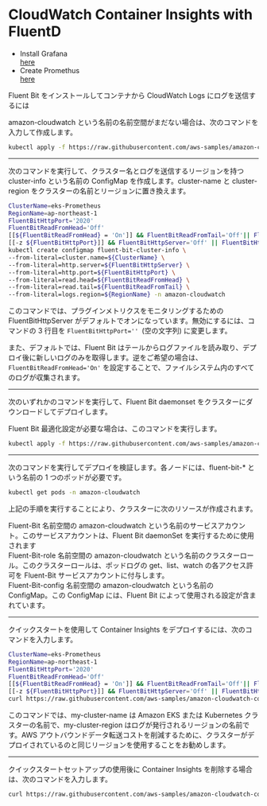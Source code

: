 # CloudWatch Container Insights with FluentD

- Install Grafana  
  [here](./README.md)
- Create Promethus  
  [here](./prometeus.md)

Fluent Bit をインストールしてコンテナから CloudWatch Logs にログを送信するには

amazon-cloudwatch という名前の名前空間がまだない場合は、次のコマンドを入力して作成します。

```bash
kubectl apply -f https://raw.githubusercontent.com/aws-samples/amazon-cloudwatch-container-insights/latest/k8s-deployment-manifest-templates/deployment-mode/daemonset/container-insights-monitoring/cloudwatch-namespace.yaml
```

---

次のコマンドを実行して、クラスター名とログを送信するリージョンを持つ cluster-info という名前の ConfigMap を作成します。cluster-name と cluster-region をクラスターの名前とリージョンに置き換えます。

```bash
ClusterName=eks-Prometheus
RegionName=ap-northeast-1
FluentBitHttpPort='2020'
FluentBitReadFromHead='Off'
[[${FluentBitReadFromHead} = 'On']] && FluentBitReadFromTail='Off'|| FluentBitReadFromTail='On'
[[-z ${FluentBitHttpPort}]] && FluentBitHttpServer='Off' || FluentBitHttpServer='On'
kubectl create configmap fluent-bit-cluster-info \
--from-literal=cluster.name=${ClusterName} \
--from-literal=http.server=${FluentBitHttpServer} \
--from-literal=http.port=${FluentBitHttpPort} \
--from-literal=read.head=${FluentBitReadFromHead} \
--from-literal=read.tail=${FluentBitReadFromTail} \
--from-literal=logs.region=${RegionName} -n amazon-cloudwatch
```

このコマンドでは、プラグインメトリクスをモニタリングするための FluentBitHttpServer がデフォルトでオンになっています。無効にするには、コマンドの 3 行目を `FluentBitHttpPort='' `(空の文字列) に変更します。

また、デフォルトでは、Fluent Bit はテールからログファイルを読み取り、デプロイ後に新しいログのみを取得します。逆をご希望の場合は、`FluentBitReadFromHead='On'` を設定することで、ファイルシステム内のすべてのログが収集されます。

---

次のいずれかのコマンドを実行して、Fluent Bit daemonset をクラスターにダウンロードしてデプロイします。

Fluent Bit 最適化設定が必要な場合は、このコマンドを実行します。

```bash
kubectl apply -f https://raw.githubusercontent.com/aws-samples/amazon-cloudwatch-container-insights/latest/k8s-deployment-manifest-templates/deployment-mode/daemonset/container-insights-monitoring/fluent-bit/fluent-bit.yaml
```

---

次のコマンドを実行してデプロイを検証します。各ノードには、fluent-bit-\* という名前の 1 つのポッドが必要です。

```bash
kubectl get pods -n amazon-cloudwatch
```

上記の手順を実行することにより、クラスターに次のリソースが作成されます。

Fluent-Bit 名前空間の amazon-cloudwatch という名前のサービスアカウント。このサービスアカウントは、Fluent Bit daemonSet を実行するために使用されます  
Fluent-Bit-role 名前空間の amazon-cloudwatch という名前のクラスターロール。このクラスターロールは、ポッドログの get、list、watch の各アクセス許可を Fluent-Bit サービスアカウントに付与します。  
Fluent-Bit-config 名前空間の amazon-cloudwatch という名前の ConfigMap。この ConfigMap には、Fluent Bit によって使用される設定が含まれています。

---

クイックスタートを使用して Container Insights をデプロイするには、次のコマンドを入力します。

```bash
ClusterName=eks-Prometheus
RegionName=ap-northeast-1
FluentBitHttpPort='2020'
FluentBitReadFromHead='Off'
[[${FluentBitReadFromHead} = 'On']] && FluentBitReadFromTail='Off'|| FluentBitReadFromTail='On'
[[-z ${FluentBitHttpPort}]] && FluentBitHttpServer='Off' || FluentBitHttpServer='On'
curl https://raw.githubusercontent.com/aws-samples/amazon-cloudwatch-container-insights/latest/k8s-deployment-manifest-templates/deployment-mode/daemonset/container-insights-monitoring/quickstart/cwagent-fluent-bit-quickstart.yaml | sed 's/{{cluster_name}}/'${ClusterName}'/;s/{{region_name}}/'${RegionName}'/;s/{{http_server_toggle}}/"'${FluentBitHttpServer}'"/;s/{{http_server_port}}/"'${FluentBitHttpPort}'"/;s/{{read_from_head}}/"'${FluentBitReadFromHead}'"/;s/{{read_from_tail}}/"'${FluentBitReadFromTail}'"/' | kubectl apply -f -
```

このコマンドでは、my-cluster-name は Amazon EKS または Kubernetes クラスターの名前で、my-cluster-region はログが発行されるリージョンの名前です。AWS アウトバウンドデータ転送コストを削減するために、クラスターがデプロイされているのと同じリージョンを使用することをお勧めします。

---

クイックスタートセットアップの使用後に Container Insights を削除する場合は、次のコマンドを入力します。

```bash
curl https://raw.githubusercontent.com/aws-samples/amazon-cloudwatch-container-insights/latest/k8s-deployment-manifest-templates/deployment-mode/daemonset/container-insights-monitoring/quickstart/cwagent-fluent-bit-quickstart.yaml | sed 's/{{cluster_name}}/'${ClusterName}'/;s/{{region_name}}/'${LogRegion}'/;s/{{http_server_toggle}}/"'${FluentBitHttpServer}'"/;s/{{http_server_port}}/"'${FluentBitHttpPort}'"/;s/{{read_from_head}}/"'${FluentBitReadFromHead}'"/;s/{{read_from_tail}}/"'${FluentBitReadFromTail}'"/' | kubectl delete -f -
```
